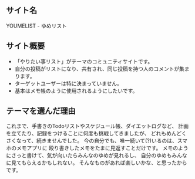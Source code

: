 ## サイト名
YOUMELIST - ゆめリスト

## サイト概要
* 「やりたい事リスト」がテーマのコミュニティサイトです。
* 自分の投稿がリストになり、共有され、同じ投稿を持つ人のコメントが集まります。
* ターゲットユーザーは特に決まっていません。
* 基本はメモ帳のように使用されるようにしたいです。

## テーマを選んだ理由
これまで、手書きのTodoリストやスケジュール帳、ダイエットログなど、
計画を立てたり、記録をつけることに何度も挑戦してきましたが、
どれもめんどくさくなって、続きませんでした。
今の自分でも、唯一続いて(?)いるのは、スマホのメモアプリに
殴り書きしたメモをたまに見返すことだけです。
メモのようにさっと書けて、気が向いたらみんなのゆめが見れるし、
自分のゆめもみんなに見てもらえるかもしれない。
そんなものがあれば楽しいかな、と思ったからです。
